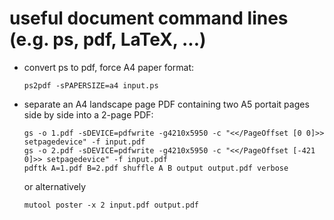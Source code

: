 useful document command lines (e.g. ps, pdf, LaTeX, ...)
========================================================

 * convert ps to pdf, force A4 paper format:
 
   ```
   ps2pdf -sPAPERSIZE=a4 input.ps
   ```

 * separate an A4 landscape page PDF containing two A5 portait pages side by side into a 2-page PDF:
 
   ```
   gs -o 1.pdf -sDEVICE=pdfwrite -g4210x5950 -c "<</PageOffset [0 0]>> setpagedevice" -f input.pdf
   gs -o 2.pdf -sDEVICE=pdfwrite -g4210x5950 -c "<</PageOffset [-421 0]>> setpagedevice" -f input.pdf
   pdftk A=1.pdf B=2.pdf shuffle A B output output.pdf verbose
   ```
   or alternatively
   ```
   mutool poster -x 2 input.pdf output.pdf
   ```
   
